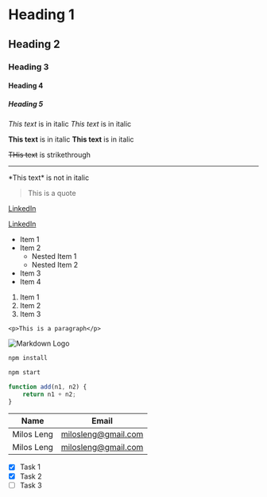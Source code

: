 <!--Headings-->
# Heading 1
## Heading 2
### Heading 3
#### Heading 4
##### Heading 5

<!--Italics-->
*This text* is in italic
_This text_ is in italic

<!-- STRONG -->
**This text** is in italic
__This text__ is in italic

<!-- STRIKE THROUGH  -->
~~THis text~~ is strikethrough

<!-- HORIZONTAL RULE -->
---

<!-- ESCAPING CHARACTERS -->
\*This text\* is not in italic

<!-- BLOCKQUOTES -->

> This is a quote

<!-- LINKS -->
[LinkedIn](https://www.linkedin.com/in/milos-leng-946a765b/)

[LinkedIn](https://www.linkedin.com/in/milos-leng-946a765b?/ "Connect with my on LinkedIn")

<!-- UL -->
* Item 1
* Item 2
  * Nested Item 1
  * Nested Item 2
* Item 3
* Item 4

<!-- OL -->
1. Item 1
2. Item 2
3. Item 3

<!-- INLINE CODE BLOCK -->
`<p>This is a paragraph</p>`

<!-- IMAGE -->
![Markdown Logo](https://github.githubassets.com/images/modules/logos_page/GitHub-Mark.png)

<!-- TODO: -->
<!-- GITHUB MARKDOWN -->
<!-- CODE BLOCKS -->
```bash
npm install 

npm start


```

```javascript
function add(n1, n2) {
    return n1 + n2;
}
```

<!-- TABLES -->
| Name     | Email              |  
| ---------|--------------------|
|Milos Leng| milosleng@gmail.com|
|Milos Leng| milosleng@gmail.com|


<!-- TASKS LISTS -->
* [x] Task 1
* [x] Task 2 
* [ ] Task 3